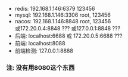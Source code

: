 - redis: 192.168.1.146:6379     123456
- mysql: 192.168.1.146:3306     root, 123456
- nacos: 192.168.1.146:8848     root, 123456   
  或172.20.0.4:8848 ??? 或127.0.0.1:8848 ???
- 后端:   localhost:6688 或 172.20.0.5:6688 ???
- 前端:   localhost:8088
- 前端检测: 127.0.0.1:8888

### 注: 没有用8080这个东西